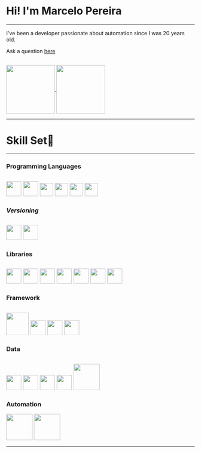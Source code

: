 # Hi! I'm Marcelo Pereira #

---

I've been a developer passionate about automation since I was 20 years old.

Ask a question [here](https://github.com/Marcelo-S-Pereira/Marcelo-S-Pereira/issues)

## 
<a href="https://github.com/Marcelo-S-Pereira/github-readme-stats">
  <img height=130 align="center" src="https://github-readme-stats.vercel.app/api?username=Marcelo-S-Pereira" />
</a>
<a href="https://github.com/Marcelo-S-Pereira/convoychat">
  <img height=130 align="center" src="https://github-readme-stats.vercel.app/api/top-langs?username=Marcelo-S-Pereira&layout=compact&langs_count=8&card_width=320" />
</a>

---

# Skill Set💪 #

---

### **Programming Languages** ###
[<img src="https://cdn.jsdelivr.net/gh/devicons/devicon@latest/icons/python/python-original-wordmark.svg" height="40"></a>](https://web.dio.me/track/Marcelo-S-Pereira?tab=path)
[<img src="https://cdn.jsdelivr.net/gh/devicons/devicon@latest/icons/java/java-original-wordmark.svg" height="40"></a>](https://web.dio.me/track/Marcelo-S-Pereira?tab=path)
[<img src="https://cdn.jsdelivr.net/gh/devicons/devicon@latest/icons/html5/html5-original.svg" height="35"></a>](https://web.dio.me/track/Marcelo-S-Pereira?tab=path)
[<img src="https://cdn.jsdelivr.net/gh/devicons/devicon@latest/icons/css3/css3-original.svg" height="35"></a>](https://web.dio.me/track/Marcelo-S-Pereira?tab=path)
[<img src="https://cdn.jsdelivr.net/gh/devicons/devicon@latest/icons/javascript/javascript-original.svg" height="35"></a>](https://web.dio.me/track/Marcelo-S-Pereira?tab=path)
[<img src="https://cdn.jsdelivr.net/gh/devicons/devicon@latest/icons/c/c-original.svg" height="35"></a>](https://web.dio.me/track/Marcelo-S-Pereira?tab=path)
---
### ***Versioning*** ###
[<img src="https://cdn.jsdelivr.net/gh/devicons/devicon@latest/icons/git/git-plain.svg" height="40"></a>](https://web.dio.me/track/Marcelo-S-Pereira?tab=path)
[<img src="https://cdn.jsdelivr.net/gh/devicons/devicon@latest/icons/github/github-original-wordmark.svg" height="40"></a>](https://web.dio.me/track/Marcelo-S-Pereira?tab=path)
---
### **Libraries** ###
[<img src="https://cdn.jsdelivr.net/gh/devicons/devicon@latest/icons/scikitlearn/scikitlearn-original.svg" height="40"></a>](https://web.dio.me/track/Marcelo-S-Pereira?tab=path)
[<img src="https://cdn.jsdelivr.net/gh/devicons/devicon@latest/icons/pandas/pandas-original-wordmark.svg" height="40"></a>](https://web.dio.me/track/Marcelo-S-Pereira?tab=path)
[<img src="https://cdn.jsdelivr.net/gh/devicons/devicon@latest/icons/plotly/plotly-original.svg" height="40"></a>](https://web.dio.me/track/Marcelo-S-Pereira?tab=path)
[<img src="https://cdn.jsdelivr.net/gh/devicons/devicon@latest/icons/matplotlib/matplotlib-original.svg" height="40"></a>](https://web.dio.me/track/Marcelo-S-Pereira?tab=path)
[<img src="https://cdn.jsdelivr.net/gh/devicons/devicon@latest/icons/tensorflow/tensorflow-original.svg" height="40"></a>](https://web.dio.me/track/Marcelo-S-Pereira?tab=path)
[<img src="https://github.com/user-attachments/assets/30208257-a2be-496c-bb62-dffd78986a14" height="40"></a>](https://web.dio.me/track/Marcelo-S-Pereira?tab=path)
[<img src="https://github.com/user-attachments/assets/98d8c4b2-19b1-455e-a856-508c2ca866a8" height="40"></a>](https://web.dio.me/track/Marcelo-S-Pereira?tab=path)
---
### **Framework** ###
[<img src="https://cdn.jsdelivr.net/gh/devicons/devicon@latest/icons/anaconda/anaconda-original-wordmark.svg" height="60"></a>](https://web.dio.me/track/Marcelo-S-Pereira?tab=path)
[<img src="https://cdn.brandfetch.io/idSUrLOWbH/w/320/h/320/theme/dark/icon.png?c=1bxid64Mup7aczewSAYMX&t=1667650343628" height="40"></a>](https://web.dio.me/track/Marcelo-S-Pereira?tab=path)
[<img src="https://cdn.jsdelivr.net/gh/devicons/devicon@latest/icons/jupyter/jupyter-original-wordmark.svg" height="40"></a>](https://web.dio.me/track/Marcelo-S-Pereira?tab=path)
[<img src="https://cdn.jsdelivr.net/gh/devicons/devicon@latest/icons/vscode/vscode-original.svg" height="40"></a>](https://web.dio.me/track/Marcelo-S-Pereira?tab=path)
---
### **Data** ###
[<img src="https://cdn.jsdelivr.net/gh/devicons/devicon@latest/icons/azuresqldatabase/azuresqldatabase-original.svg" height="40"></a>](https://web.dio.me/track/Marcelo-S-Pereira?tab=path)
[<img src="https://cdn.jsdelivr.net/gh/devicons/devicon@latest/icons/mysql/mysql-original-wordmark.svg" height="40"></a>](https://web.dio.me/track/Marcelo-S-Pereira?tab=path)
[<img src="https://cdn.jsdelivr.net/gh/devicons/devicon@latest/icons/mongodb/mongodb-original-wordmark.svg" height="40"></a>](https://web.dio.me/track/Marcelo-S-Pereira?tab=path)
[<img src="https://cdn.jsdelivr.net/gh/devicons/devicon@latest/icons/googlecloud/googlecloud-original.svg" height="40"></a>](https://web.dio.me/track/Marcelo-S-Pereira?tab=path)
[<img src="https://cdn.jsdelivr.net/gh/devicons/devicon@latest/icons/amazonwebservices/amazonwebservices-original-wordmark.svg" height="70"></a>](https://web.dio.me/track/Marcelo-S-Pereira?tab=path)
---
### **Automation** ###
[<img src="https://cdn.jsdelivr.net/gh/devicons/devicon@latest/icons/arduino/arduino-original-wordmark.svg" height="70"></a>](https://web.dio.me/track/Marcelo-S-Pereira?tab=path)
[<img src="https://cdn.brandfetch.io/id7gN4JouK/w/260/h/260/theme/dark/icon.png?c=1bxid64Mup7aczewSAYMX&t=1743068565685" height="70"></a>](https://web.dio.me/track/Marcelo-S-Pereira?tab=path)

---



